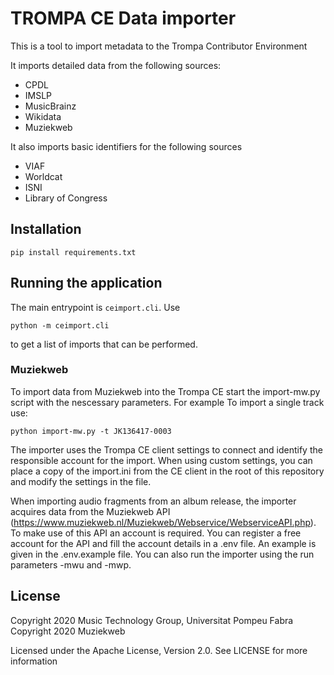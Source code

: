 # TROMPA CE Data importer

This is a tool to import metadata to the Trompa Contributor Environment

It imports detailed data from the following sources:

  * CPDL
  * IMSLP
  * MusicBrainz
  * Wikidata
  * Muziekweb

It also imports basic identifiers for the following sources

  * VIAF
  * Worldcat
  * ISNI
  * Library of Congress

## Installation

    pip install requirements.txt

## Running the application

The main entrypoint is `ceimport.cli`. Use

    python -m ceimport.cli

to get a list of imports that can be performed.

### Muziekweb

To import data from Muziekweb into the Trompa CE start the import-mw.py script
with the nescessary parameters. For example To import a single track use:

    python import-mw.py -t JK136417-0003

The importer uses the Trompa CE client settings to connect and identify the
responsible account for the import. When using custom settings, you can place a
copy of the import.ini from the CE client in the root of this repository and
modify the settings in the file.

When importing audio fragments from an album release, the importer acquires
data from the Muziekweb API
(https://www.muziekweb.nl/Muziekweb/Webservice/WebserviceAPI.php). To make use
of this API an account is required. You can register a free account for the API
and fill the account details in a .env file. An example is given in the
.env.example file. You can also run the importer using the run parameters -mwu
and -mwp.

## License

Copyright 2020 Music Technology Group, Universitat Pompeu Fabra
Copyright 2020 Muziekweb

Licensed under the Apache License, Version 2.0. See LICENSE for more information